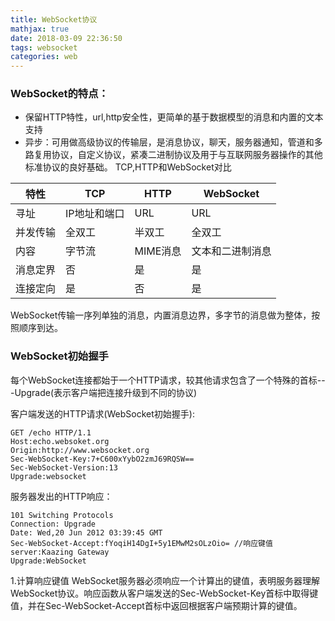 ```yaml
---
title: WebSocket协议
mathjax: true
date: 2018-03-09 22:36:50
tags: websocket
categories: web
---
```

### WebSocket的特点：
- 保留HTTP特性，url,http安全性，更简单的基于数据模型的消息和内置的文本支持
- 异步：可用做高级协议的传输层，是消息协议，聊天，服务器通知，管道和多路复用协议，自定义协议，紧凑二进制协议及用于与互联网服务器操作的其他标准协议的良好基础。
TCP,HTTP和WebSocket对比

特性|TCP|HTTP|WebSocket
--|--|--|--
寻址|IP地址和端口|URL|URL
并发传输|全双工|半双工|全双工
内容|字节流|MIME消息|文本和二进制消息
消息定界|否|是|是
连接定向|是|否|是

WebSocket传输一序列单独的消息，内置消息边界，多字节的消息做为整体，按照顺序到达。
### WebSocket初始握手
每个WebSocket连接都始于一个HTTP请求，较其他请求包含了一个特殊的首标---Upgrade(表示客户端把连接升级到不同的协议)

客户端发送的HTTP请求(WebSocket初始握手):
```
GET /echo HTTP/1.1
Host:echo.websoket.org
Origin:http://www.websocket.org
Sec-WebSocket-Key:7+C600xYybO2zmJ69RQSW==
Sec-WebSocket-Version:13
Upgrade:websocket
```
服务器发出的HTTP响应：
```
101 Switching Protocols
Connection: Upgrade
Date: Wed,20 Jun 2012 03:39:45 GMT
Sec-WebSocket-Accept:fYoqiH14DgI+5y1EMwM2sOLzOio= //响应键值
server:Kaazing Gateway
Upgrade:WebSocket
```
1.计算响应键值
  WebSocket服务器必须响应一个计算出的键值，表明服务器理解WebSocket协议。响应函数从客户端发送的Sec-WebSocket-Key首标中取得键值，并在Sec-WebSocket-Accept首标中返回根据客户端预期计算的键值。